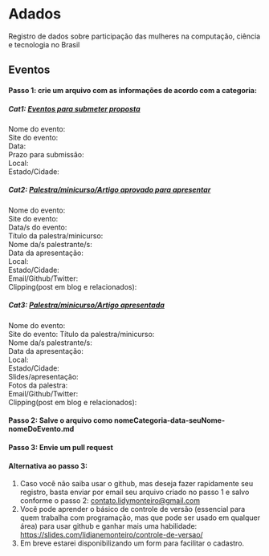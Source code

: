 # Adados
Registro de dados sobre participação das mulheres na computação, ciência e tecnologia no Brasil 

## Eventos
#### Passo 1: crie um arquivo com as informações de acordo com a categoria:

##### Cat1: [Eventos para submeter proposta](#)

Nome do evento: <br />
Site do evento: <br />
Data:  <br />
Prazo para submissão: <br />
Local: <br />
Estado/Cidade: <br />

##### Cat2: [Palestra/minicurso/Artigo aprovado para apresentar](#)

Nome do evento:  <br />
Site do evento:  <br />
Data/s do evento: <br />
Título da palestra/minicurso: <br />
Nome da/s palestrante/s: <br />
Data da apresentação:  <br />
Local: <br />
Estado/Cidade: <br />
Email/Github/Twitter: <br />
Clipping(post em blog e relacionados): <br >


##### Cat3: [Palestra/minicurso/Artigo apresentada](#)

Nome do evento: <br />
Site do evento:
Título da palestra/minicurso: <br />
Nome da/s palestrante/s: <br />
Data da apresentação:  <br />
Local: <br />
Estado/Cidade: <br />
Slides/apresentação:  <br />
Fotos da palestra:  <br />
Email/Github/Twitter: <br />
Clipping(post em blog e relacionados): <br >

#### Passo 2: Salve o arquivo como nomeCategoria-data-seuNome-nomeDoEvento.md

#### Passo 3: Envie um pull request 

#### Alternativa ao passo 3: 
1. Caso você não saiba usar o github, mas deseja fazer rapidamente seu registro, basta enviar por email seu arquivo criado no passo 1 e salvo conforme o passo 2: contato.lidymonteiro@gmail.com 
2. Você pode aprender o básico de controle de versão (essencial para quem trabalha com programação, mas que pode ser usado em qualquer área) para usar github e ganhar mais uma habilidade: https://slides.com/lidianemonteiro/controle-de-versao/ 
2. Em breve estarei disponibilizando um form para facilitar o cadastro. 
